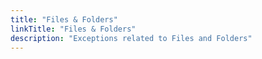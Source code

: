 ```yaml
---
title: "Files & Folders"
linkTitle: "Files & Folders"
description: "Exceptions related to Files and Folders"
---
```

